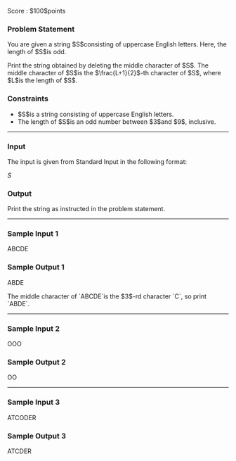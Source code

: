
<div>

<span>

<span>

<p>
Score : $100$points
</p>

<div>

<section>

### **Problem Statement**

<p>
You are given a string $S$consisting of uppercase English letters. Here, the length of $S$is odd.
</p>

<p>
Print the string obtained by deleting the middle character of $S$. The middle character of $S$is the $\frac{L+1}{2}$-th character of $S$, where $L$is the length of $S$.
</p>

</section>

</div>

<div>

<section>

### **Constraints**

<ul>

<li>
$S$is a string consisting of uppercase English letters.
</li>

<li>
The length of $S$is an odd number between $3$and $9$, inclusive.
</li>

</ul>

</section>

</div>

---

<div>

<div>

<section>

### **Input**

<p>
The input is given from Standard Input in the following format:
</p>

<div>

$S$
</div>

</section>

</div>

<div>

<section>

### **Output**

<p>
Print the string as instructed in the problem statement.
</p>

</section>

</div>

</div>

---

<div>

<section>

### **Sample Input 1**

<div>

ABCDE

</div>

</section>

</div>

<div>

<section>

### **Sample Output 1**

<div>

ABDE

</div>

<p>
The middle character of `ABCDE`is the $3$-rd character `C`, so print `ABDE`.
</p>

</section>

</div>

---

<div>

<section>

### **Sample Input 2**

<div>

OOO

</div>

</section>

</div>

<div>

<section>

### **Sample Output 2**

<div>

OO

</div>

</section>

</div>

---

<div>

<section>

### **Sample Input 3**

<div>

ATCODER

</div>

</section>

</div>

<div>

<section>

### **Sample Output 3**

<div>

ATCDER

</div>

</section>

</div>

</span>

</span>

</div>
